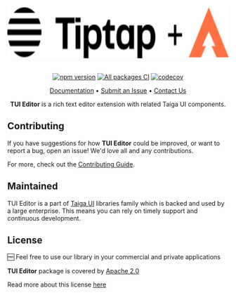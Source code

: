 <br />

<div align="center">
    <img src="apps/demo/src/assets/icons/logo.svg" alt="logo" height="120px">
</div>

<br />

<div align="center">

[![npm version](https://img.shields.io/npm/v/@tinkoff/tui-editor.svg)](https://npmjs.com/package/@tinkoff/tui-editor)
[![All packages CI](https://github.com/tinkoff/tui-editor/actions/workflows/build.yml/badge.svg?branch=main)](https://github.com/tinkoff/tui-editor/actions/workflows/build.yml)
[![codecov](https://codecov.io/gh/tinkoff/tui-editor/branch/main/graphs/badge.svg)](https://app.codecov.io/gh/Tinkoff/tui-editor/tree/main/projects)

</div>

<p align="center">
    <a href="https://tinkoff.github.io/tui-editor">Documentation</a> •
    <a href="https://github.com/Tinkoff/tui-editor/issues/new/choose">Submit an Issue</a> •
    <a href="https://t.me/taiga_ui">Contact Us</a>
</p>

<p align="center">
    <b>TUI Editor</b> is a rich text editor extension with related Taiga UI components.
</p>

## Contributing

If you have suggestions for how **TUI Editor** could be improved, or want to report a bug, open an issue! We'd love all
and any contributions.

For more, check out the [Contributing Guide](CONTRIBUTING.md).

## Maintained

TUI Editor is a part of [Taiga UI](https://github.com/Tinkoff/taiga-ui) libraries family which is backed and used by a
large enterprise. This means you can rely on timely support and continuous development.

## License

🆓 Feel free to use our library in your commercial and private applications

**TUI Editor** package is covered by [Apache 2.0](/LICENSE)

Read more about this license [here](https://choosealicense.com/licenses/apache-2.0/)
